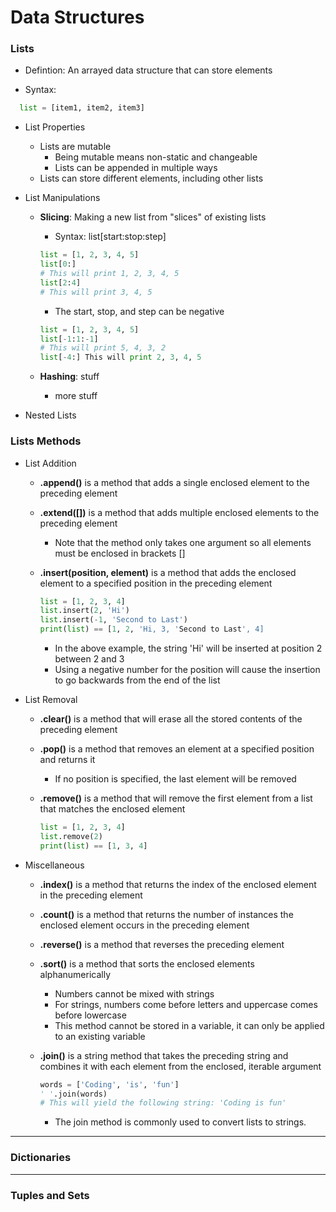 # Data Structures

### Lists

- Defintion:  An arrayed data structure that can store elements

- Syntax:

```python
  list = [item1, item2, item3]
  ```

- List Properties
  - Lists are mutable
    - Being mutable means non-static and changeable
    - Lists can be appended in multiple ways
  - Lists can store different elements, including other lists

- List Manipulations
  - **Slicing**:  Making a new list from "slices" of existing lists
    - Syntax:  list[start:stop:step]
    ```python
    list = [1, 2, 3, 4, 5]
    list[0:]
    # This will print 1, 2, 3, 4, 5
    list[2:4]
    # This will print 3, 4, 5
    ```
    - The start, stop, and step can be negative
    ```python
    list = [1, 2, 3, 4, 5]
    list[-1:1:-1]
    # This will print 5, 4, 3, 2
    list[-4:] This will print 2, 3, 4, 5
    ```
  
  - **Hashing**:  stuff
    - more stuff

- Nested Lists

### Lists Methods

- List Addition
  - **.append()** is a method that adds a single enclosed element to the preceding element

  - **.extend([])** is a method that adds multiple enclosed elements to the preceding element
    - Note that the method only takes one argument so all elements must be enclosed in brackets []

  - **.insert(position, element)** is a method that adds the enclosed element to a specified position in the preceding element
    ```python
    list = [1, 2, 3, 4]
    list.insert(2, 'Hi')
    list.insert(-1, 'Second to Last')
    print(list) == [1, 2, 'Hi, 3, 'Second to Last', 4]
    ```
    - In the above example, the string 'Hi' will be inserted at position 2 between 2 and 3
    - Using a negative number for the position will cause the insertion to go backwards from the end of the list

- List Removal
  - **.clear()** is a method that will erase all the stored contents of the preceding element

  - **.pop()** is a method that removes an element at a specified position and returns it
    - If no position is specified, the last element will be removed

  - **.remove()** is a method that will remove the first element from a list that matches the enclosed element
    ```python
    list = [1, 2, 3, 4]
    list.remove(2)
    print(list) == [1, 3, 4]
    ```
- Miscellaneous
  - **.index()** is a method that returns the index of the enclosed element in the preceding element
  
  - **.count()** is a method that returns the number of instances the enclosed element occurs in the preceding element
  
  - **.reverse()** is a method that reverses the preceding element
  
  - **.sort()** is a method that sorts the enclosed elements alphanumerically
    - Numbers cannot be mixed with strings
    - For strings, numbers come before letters and uppercase comes before lowercase
    - This method cannot be stored in a variable, it can only be applied to an existing variable
  
  - **.join()** is a string method that takes the preceding string and combines it with each element from the enclosed, iterable argument
    ```python
    words = ['Coding', 'is', 'fun']
    ' '.join(words)
    # This will yield the following string: 'Coding is fun'
    ```
    - The join method is commonly used to convert lists to strings.

---

### Dictionaries

---

### Tuples and Sets
